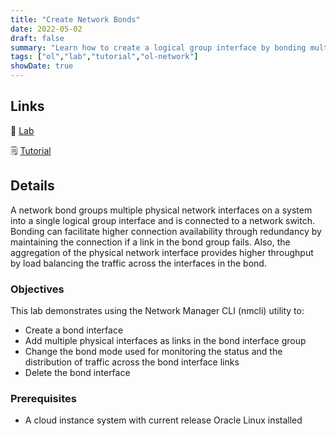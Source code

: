 ```yaml
---
title: "Create Network Bonds"
date: 2022-05-02
draft: false
summary: "Learn how to create a logical group interface by bonding multiple interfaces together using the nmcli and ip commands on Oracle Linux."
tags: ["ol","lab","tutorial","ol-network"]
showDate: true
---
```


## Links

:crescent_moon: [Lab](https://luna.oracle.com/lab/fc37cd13-6a90-49df-adc1-6c3b40239265)

:spiral_notepad: [Tutorial](https://docs.oracle.com/en/learn/ol-nmcli-bond)

## Details

A network bond groups multiple physical network interfaces on a system into a single logical group interface and is connected to a network switch. Bonding can facilitate higher connection availability through redundancy by maintaining the connection if a link in the bond group fails. Also, the aggregation of the physical network interface provides higher throughput by load balancing the traffic across the interfaces in the bond.

### Objectives

This lab demonstrates using the Network Manager CLI (nmcli) utility to:

   - Create a bond interface
   - Add multiple physical interfaces as links in the bond interface group
   - Change the bond mode used for monitoring the status and the distribution of traffic across the bond interface links
   - Delete the bond interface

### Prerequisites

   - A cloud instance system with current release Oracle Linux installed



